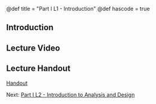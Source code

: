 @def title = "Part I L1 - Introduction"
@def hascode = true

## Introduction

## Lecture Video

## Lecture Handout
[Handout](/part_i/ME417_Controls_Part_I_Lecture_2_Intro_Analysis_and_Design.pdf)

Next: [Part I L2 - Introduction to Analysis and Design](../lecture2/)  